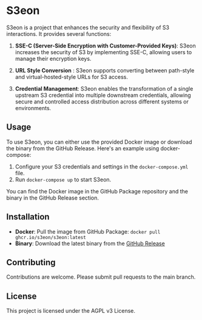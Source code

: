 # S3eon

S3eon is a project that enhances the security and flexibility of S3 interactions. It provides several functions:

1. **SSE-C (Server-Side Encryption with Customer-Provided Keys)**: S3eon increases the security of S3 by implementing SSE-C, allowing users to manage their encryption keys.

1. **URL Style Conversion** : S3eon supports converting between path-style and virtual-hosted-style URLs for S3 access.

1. **Credential Management**: S3eon enables the transformation of a single upstream S3 credential into multiple downstream credentials, allowing secure and controlled access distribution across different systems or environments.

## Usage

To use S3eon, you can either use the provided Docker image or download the binary from the GitHub Release. Here's an example using docker-compose:

1. Configure your S3 credentials and settings in the `docker-compose.yml` file.
2. Run `docker-compose up` to start S3eon.

You can find the Docker image in the GitHub Package repository and the binary in the GitHub Release section.

## Installation

- **Docker**: Pull the image from GitHub Package: `docker pull ghcr.io/s3eon/s3eon:latest`
- **Binary**: Download the latest binary from the [GitHub Release](https://github.com/s3eon/s3eon/releases/latest)

## Contributing

Contributions are welcome. Please submit pull requests to the main branch.

## License

This project is licensed under the AGPL v3 License.
